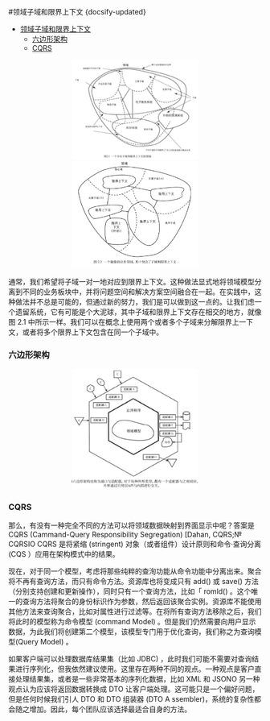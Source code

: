 #领域子域和限界上下文
{docsify-updated}

- [领域子域和限界上下文](#领域子域和限界上下文)
	- [六边形架构](#六边形架构)
	- [CQRS](#cqrs)


<center><img src="pics/ddd-1.jpg" width="50%"></center>
<center><img src="pics/ddd-2.jpg" width="50%"></center>

通常，我们希望将子域一对一地对应到限界上下文。这种做法显式地将领域模型分离到不同的业务板块中，并将问题空间和解决方案空间融合在一起。在实践中，这种做法并不总是可能的，但通过新的努力，我们是可以做到这一点的。让我们虑一个遗留系统，它有可能是个大泥球，其中子域和限界上下文存在相交的地方，就像图 2.1 中所示一样。我们可以在概念上使用两个或者多个子域来分解限界上一下文，或者将多个限界上下文包含在同一个子域中。


### 六边形架构
<center><img src="pics/ddd-4.png" width="50%"></center>


### CQRS

那么，有没有一种完全不同的方法可以将领域数据映射到界面显示中呢？答案是 CQRS (Cammand-Query Responsibility Segregation) [Dahan, CQRS;№ CQRSIO CQRS 是将紧缩 (stringent) 对象（或者组件）设计原则和命令·查询分离 (CQS ）应用在架构模式中的结果。


现在，对于同一个模型，考虑将那些纯粹的查洵功能从命令功能中分离出来。聚合将不再有查询方法，而只有命令方法。资源库也将变成只有 add() 或 save() 方法（分别支持创建和更新操作），同时只有一个查询方法，比如「 romld() 。这个唯一的查询方法将聚合的身份标识作为参数，然后返回该聚合实例。资源库不能使用其他方法来查询聚合，比如对属性进行过滤等。在将所有查询方法移除之后，我们将此时的模型称为命令模型 (command Model) 。但是我们仍然需要向用户显示数据，为此我们将创建第二个模型，该模型专门用于优化查询，我们称之为查询模型(Query ModeI) 。

如果客户端可以处理数据库结果集（比如 JDBC) ，此时我们可能不需要对查询结果进行序列化，但我依然建议使用。这里存在两种不同的观点。一种观点是客户直接处理结果集，或者是一些非常基本的序列化数据，比如 XML 和 JSONO 另一种观点认为应该将返回数据转换成 DTO 让客户端处理。这可能只是一个偏好问题，但是任何时候我们引人 DTO 和 DTO 组装器 (DTO A ssembler)，系统的复杂性都会随之增加。因此，每个团队应该选择最适合自身的方法。